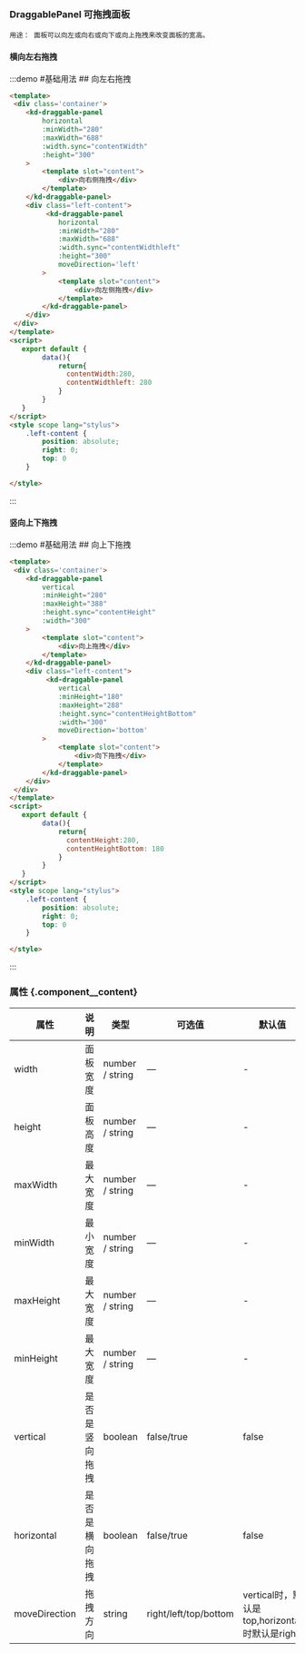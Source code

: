 ### DraggablePanel 可拖拽面板
    用途： 面板可以向左或向右或向下或向上拖拽来改变面板的宽高。

#### 横向左右拖拽
:::demo #基础用法 ## 向左右拖拽
```html
<template>
 <div class='container'>
    <kd-draggable-panel 
        horizontal
        :minWidth="280"
        :maxWidth="688"
        :width.sync="contentWidth"
        :height="300"
    >
        <template slot="content">
            <div>向右侧拖拽</div>
        </template>
    </kd-draggable-panel> 
    <div class="left-content">
         <kd-draggable-panel 
            horizontal
            :minWidth="280"
            :maxWidth="688"
            :width.sync="contentWidthleft"
            :height="300"
            moveDirection='left'
        >
            <template slot="content">
                <div>向左侧拖拽</div>
            </template>
        </kd-draggable-panel> 
    </div>
 </div>   
</template>   
<script>
   export default {
        data(){
            return{
              contentWidth:280,
              contentWidthleft: 280
            }
        }
   }
</script>
<style scope lang="stylus">
    .left-content {
        position: absolute;
        right: 0;
        top: 0
    }

</style>
```
:::
#### 竖向上下拖拽
:::demo #基础用法 ## 向上下拖拽
```html
<template>
 <div class='container'>
    <kd-draggable-panel 
        vertical
        :minHeight="280"
        :maxHeight="388"
        :height.sync="contentHeight"
        :width="300"
    >
        <template slot="content">
            <div>向上拖拽</div>
        </template>
    </kd-draggable-panel> 
    <div class="left-content">
         <kd-draggable-panel 
            vertical
            :minHeight="180"
            :maxHeight="288"
            :height.sync="contentHeightBottom"
            :width="300"
            moveDirection='bottom'
        >
            <template slot="content">
                <div>向下拖拽</div>
            </template>
        </kd-draggable-panel> 
    </div>
 </div>   
</template>   
<script>
   export default {
        data(){
            return{
              contentHeight:280,
              contentHeightBottom: 180
            }
        }
   }
</script>
<style scope lang="stylus">
    .left-content {
        position: absolute;
        right: 0;
        top: 0
    }

</style>
```
:::

### 属性 {.component__content}
| 属性      | 说明    | 类型      | 可选值       | 默认值   |
|---------- |-------- |---------- |-------------  |-------- |
| width     | 面板宽度    |  number / string    |  —         |  - |
| height    | 面板高度    | number / string     |  —       |  - |
| maxWidth  | 最大宽度    | number / string     |  —         |  - |  
| minWidth  | 最小宽度    | number / string     |  —         |  - |
| maxHeight | 最大宽度    | number / string     |  —         |  - |  
| minHeight | 最大宽度    | number / string     |  —         |  - |
| vertical  | 是否是竖向拖拽 | boolean           | false/true |  false | 
| horizontal| 是否是横向拖拽 | boolean           | false/true |  false | 
| moveDirection | 拖拽方向  | string    |  right/left/top/bottom     | vertical时，默认是top,horizontal时默认是right  |